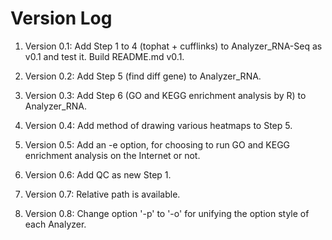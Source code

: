# Version Log



1. Version 0.1: Add Step 1 to 4 (tophat + cufflinks) to Analyzer_RNA-Seq as v0.1 and test it. Build README.md v0.1.

2. Version 0.2: Add Step 5 (find diff gene) to Analyzer_RNA.

3. Version 0.3: Add Step 6 (GO and KEGG enrichment analysis by R) to Analyzer_RNA.

4. Version 0.4: Add method of drawing various heatmaps to Step 5.

5. Version 0.5: Add an -e option, for choosing to run GO and KEGG enrichment analysis on the Internet or not.

6. Version 0.6: Add QC as new Step 1.

7. Version 0.7: Relative path is available.

8. Version 0.8: Change option '-p' to '-o' for unifying the option style of each Analyzer.
